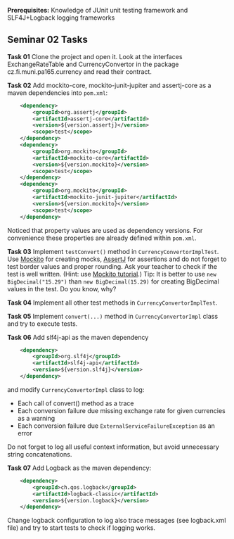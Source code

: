 **Prerequisites:** Knowledge of JUnit unit testing framework and SLF4J+Logback logging frameworks

## Seminar 02 Tasks
**Task 01** Clone the project and open it. Look at the interfaces ExchangeRateTable and
CurrencyConvertor in the package cz.fi.muni.pa165.currency and read their contract.

**Task 02** Add mockito-core, mockito-junit-jupiter and assertj-core as a maven dependencies into `pom.xml`:
```xml
    <dependency>
        <groupId>org.assertj</groupId>
        <artifactId>assertj-core</artifactId>
        <version>${version.assertj}</version>
        <scope>test</scope>
    </dependency>
    <dependency>
        <groupId>org.mockito</groupId>
        <artifactId>mockito-core</artifactId>
        <version>${version.mockito}</version>
        <scope>test</scope>
    </dependency>
    <dependency>
        <groupId>org.mockito</groupId>
        <artifactId>mockito-junit-jupiter</artifactId>
        <version>${version.mockito}</version>
        <scope>test</scope>
    </dependency>
```
Noticed that property values are used as dependency versions. For convenience these properties are already defined within `pom.xml`.

**Task 03** Implement `testConvert()` method in `CurrencyConvertorImplTest`.
Use [Mockito](http://site.mockito.org/) for creating mocks, 
[AssertJ](http://joel-costigliola.github.io/assertj/)
for assertions and do not forget to test border values and proper
rounding. Ask your teacher to check if the test is well written.
(Hint: use [Mockito tutorial](http://www.vogella.com/tutorials/Mockito/article.html).)
Tip: It is better to use `new BigDecimal("15.29")` than `new BigDecimal(15.29)`
for creating BigDecimal values in the test. Do you know, why?

**Task 04** Implement all other test methods in `CurrencyConvertorImplTest`. 

**Task 05** Implement `convert(...)` method in `CurrencyConvertorImpl` class and
try to execute tests.

**Task 06** Add slf4j-api as the maven dependency
```xml
    <dependency>
        <groupId>org.slf4j</groupId>
        <artifactId>slf4j-api</artifactId>
        <version>${version.slf4j}</version>
    </dependency>
```
and modify `CurrencyConvertorImpl` class to log:
* Each call of convert() method as a trace
* Each conversion failure due missing exchange rate for given currencies as a warning
* Each conversion failure due `ExternalServiceFailureException` as an error

Do not forget to log all useful context information, but avoid unnecessary string
concatenations.

**Task 07** Add Logback as the maven dependency:
```xml
    <dependency>
        <groupId>ch.qos.logback</groupId>
        <artifactId>logback-classic</artifactId>
        <version>${version.logback}</version>
    </dependency>
```
Change logback configuration to log also trace messages (see logback.xml file)
and try to start tests to check if logging works.
